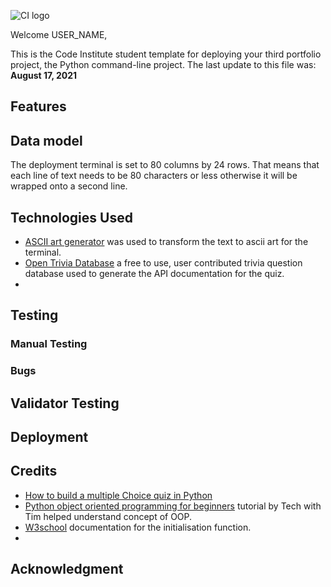 ![CI logo](https://codeinstitute.s3.amazonaws.com/fullstack/ci_logo_small.png)

Welcome USER_NAME,

This is the Code Institute student template for deploying your third portfolio project, the Python command-line project. The last update to this file was: **August 17, 2021**

## Features


## Data model

The deployment terminal is set to 80 columns by 24 rows. That means that each line of text needs to be 80 characters or less otherwise it will be wrapped onto a second line.

## Technologies Used
 - [ASCII art generator](https://patorjk.com/software/taag/#p=testall&f=Graceful&t=Sport%20Trivia%20) was used to transform the text to ascii art for the terminal.
 - [Open Trivia Database](https://opentdb.com/) a free to use, user contributed trivia question database used to generate the API documentation for the quiz.
 - 
## Testing

### Manual Testing

### Bugs

## Validator Testing

## Deployment


## Credits
  - [How to build a multiple Choice quiz in Python](https://www.youtube.com/watch?v=SgQhwtIoQ7o&list=PLLAZ4kZ9dFpMMs5lskzBApYXn0bl7emsW&index=33) 
  - [Python object oriented programming for beginners](https://www.youtube.com/watch?v=JeznW_7DlB0) tutorial by Tech with Tim helped understand concept of OOP.
  - [W3school](https://www.w3schools.com/python/gloss_python_class_init.asp) documentation for the initialisation function.
  - 

## Acknowledgment 